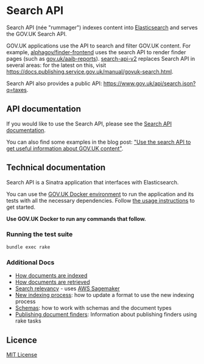# Search API

Search API (née "rummager") indexes content into [Elasticsearch](https://www.elastic.co/products/elasticsearch)
and serves the GOV.UK Search API.

GOV.UK applications use the API to search and filter GOV.UK content.
For example, [alphagov/finder-frontend](https://github.com/alphagov/finder-frontend) uses
the search API to render finder pages (such as [gov.uk/aaib-reports](https://www.gov.uk/aaib-reports)).
[search-api-v2](https://github.com/alphagov/search-api-v2) replaces Search API in several areas: for the latest on this, visit <https://docs.publishing.service.gov.uk/manual/govuk-search.html>.

Search API also provides a public API: https://www.gov.uk/api/search.json?q=taxes.

## API documentation

If you would like to use the Search API, please see the
[Search API documentation](docs/using-the-search-api.md).

You can also find some examples in the blog post:
["Use the search API to get useful information about GOV.UK content"](https://gdsdata.blog.gov.uk/2016/05/26/use-the-search-api-to-get-useful-information-about-gov-uk-content/).

## Technical documentation

Search API is a Sinatra application that interfaces with Elasticsearch.

You can use the [GOV.UK Docker environment](https://github.com/alphagov/govuk-docker) to run the application and its tests with all the necessary dependencies. Follow [the usage instructions](https://github.com/alphagov/govuk-docker#usage) to get started.

**Use GOV.UK Docker to run any commands that follow.**

### Running the test suite

```
bundle exec rake
```

### Additional Docs

- [How documents are indexed](docs/indexing.md)
- [How documents are retrieved](docs/how-search-works.md)
- [Search relevancy](docs/relevancy.md) - uses [AWS Sagemaker](https://aws.amazon.com/sagemaker/)
- [New indexing process](docs/new-indexing-process.md): how to update a format to use the new indexing process
- [Schemas](docs/schemas.md): how to work with schemas and the document types
- [Publishing document finders](docs/publishing-finders.md): Information about publishing finders using rake tasks

## Licence

[MIT License](LICENCE)
